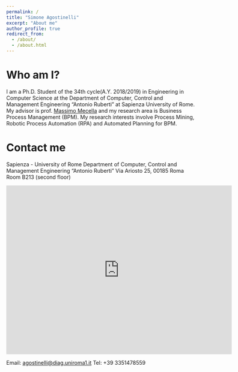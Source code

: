 ```yaml
---
permalink: /
title: "Simone Agostinelli"
excerpt: "About me"
author_profile: true
redirect_from: 
  - /about/
  - /about.html
---
```


Who am I?
======
I am a Ph.D. Student of the 34th cycle(A.Y. 2018/2019) in Engineering in Computer Science at the Department of Computer, Control and Management Engineering “Antonio Ruberti” at Sapienza University of Rome. My advisor is prof. <a href="http://www.dis.uniroma1.it/~mecella">Massimo Mecella</a> and my research area is Business Process Management (BPM). My research interests involve Process Mining, Robotic Process Automation (RPA) and Automated Planning for BPM.

Contact me
======
Sapienza - University of Rome
Department of Computer, Control and Management Engineering “Antonio Ruberti”
Via Ariosto 25, 00185 Roma
Room B213 (second floor)

<iframe src="https://www.google.com/maps/embed?pb=!1m14!1m8!1m3!1d2970.08774494011!2d12.503551!3d41.89097!3m2!1i1024!2i768!4f13.1!3m3!1m2!1s0x0%3A0x2c23b41091df0337!2sUniversita&#39;+La+Sapienza+di+Roma+-+Dipartimento+di+Ingegneria+informatica%2C+automatica+e+gestionale!5e0!3m2!1sit!2sit!4v1546785928498" width="600" height="450" frameborder="0" style="border:0" allowfullscreen></iframe>

Email: agostinelli@diag.uniroma1.it
Tel: +39 3351478559
